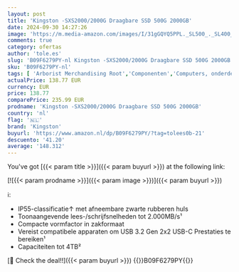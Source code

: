 ```yaml
---
layout: post
title: 'Kingston -SXS2000/2000G Draagbare SSD 500G 2000GB'
date: 2024-09-30 14:27:26
image: 'https://m.media-amazon.com/images/I/31gGQYQ5PPL._SL500_._SL400_.jpg'
comments: true
category: ofertas
author: 'tole.es'
slug: 'B09F6279PY-nl Kingston -SXS2000/2000G Draagbare SSD 500G 2000GB'
sku: 'B09F6279PY-nl'
tags: [ 'Arborist Merchandising Root','Componenten','Computers, onderdelen & accessoires','Elektronica','Gegevensopslag','Interne SSDs','Interne dataopslag','Opslag','Self Service','Special Features Stores','be0c145d-645e-47ab-b638-53e8112e3d67_0','be0c145d-645e-47ab-b638-53e8112e3d67_3301','be0c145d-645e-47ab-b638-53e8112e3d67_5301','kingston','🇳🇱', ]
actualPrice: 138.77 EUR
currency: EUR
price: 138.77
comparePrice: 235.99 EUR
prodname: 'Kingston -SXS2000/2000G Draagbare SSD 500G 2000GB'
country: 'nl'
flag: '🇳🇱'
brand: 'Kingston'
buyurl: 'https://www.amazon.nl/dp/B09F6279PY/?tag=tolees0b-21'
descuento: '41.20'
average: '148.312'
---
```


You've got [{{< param title >}}]({{< param buyurl >}}) at the following link:

[![{{< param prodname >}}]({{< param image >}})]({{< param buyurl >}})

ℹ️:

- IP55-classificatie↑ met afneembare zwarte rubberen huls
- Toonaangevende lees-/schrijfsnelheden tot 2.000MB/s¹
- Compacte vormfactor in zakformaat
- Vereist compatibele apparaten om USB 3.2 Gen 2x2 USB-C Prestaties te bereiken¹
- Capaciteiten tot 4TB²

[🛒 Check the deal!!]({{< param buyurl >}})
{{<world>}}B09F6279PY{{</world>}}
